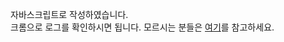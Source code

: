 자바스크립트로 작성하였습니다. <br>
크롬으로 로그를 확인하시면 됩니다. 모르시는 분들은 <a href="https://dev-momo.tistory.com/entry/%EC%95%8C%EB%A7%88%EB%91%90%EB%A9%B4-%EC%93%B8%EB%A7%8C%ED%95%9C-Chrome-Console-%EA%B8%B0%EB%8A%A5">여기</a>를 참고하세요.

